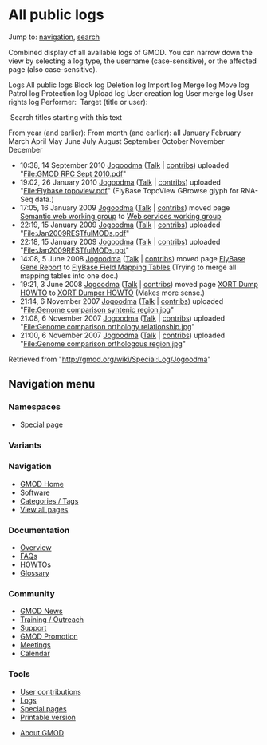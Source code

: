 <div id="mw-page-base" class="noprint">

</div>

<div id="mw-head-base" class="noprint">

</div>

<div id="content" class="mw-body" role="main">

<span id="top"></span>

<div id="mw-js-message" style="display:none;">

</div>



# <span dir="auto">All public logs</span>

<div id="bodyContent">

<div id="contentSub">

</div>

<div id="jump-to-nav" class="mw-jump">

Jump to: [navigation](#mw-navigation), [search](#p-search)

</div>

<div id="mw-content-text">

Combined display of all available logs of GMOD. You can narrow down the
view by selecting a log type, the username (case-sensitive), or the
affected page (also case-sensitive).

Logs All public logs Block log Deletion log Import log Merge log Move
log Patrol log Protection log Upload log User creation log User merge
log User rights log <span style="white-space: nowrap">Performer: </span>
<span style="white-space: nowrap">Target (title or user): </span>

 Search titles starting with this text

From year (and earlier): From month (and earlier): all January February
March April May June July August September October November December

- 10:38, 14 September 2010
  <a href="/wiki/User:Jogoodma" class="mw-userlink"
  title="User:Jogoodma">Jogoodma</a> <span class="mw-usertoollinks">(<a
  href="/mediawiki/index.php?title=User_talk:Jogoodma&amp;action=edit&amp;redlink=1"
  class="new" title="User talk:Jogoodma (page does not exist)">Talk</a>
  \|
  [contribs](/wiki/Special:Contributions/Jogoodma "Special:Contributions/Jogoodma"))</span>
  uploaded "[File:GMOD RPC Sept
  2010.pdf](/wiki/File:GMOD_RPC_Sept_2010.pdf "File:GMOD RPC Sept 2010.pdf")"
- 19:02, 26 January 2010
  <a href="/wiki/User:Jogoodma" class="mw-userlink"
  title="User:Jogoodma">Jogoodma</a> <span class="mw-usertoollinks">(<a
  href="/mediawiki/index.php?title=User_talk:Jogoodma&amp;action=edit&amp;redlink=1"
  class="new" title="User talk:Jogoodma (page does not exist)">Talk</a>
  \|
  [contribs](/wiki/Special:Contributions/Jogoodma "Special:Contributions/Jogoodma"))</span>
  uploaded "[File:Flybase
  topoview.pdf](/wiki/File:Flybase_topoview.pdf "File:Flybase topoview.pdf")"
  <span class="comment">(FlyBase TopoView GBrowse glyph for RNA-Seq
  data.)</span>
- 17:05, 16 January 2009
  <a href="/wiki/User:Jogoodma" class="mw-userlink"
  title="User:Jogoodma">Jogoodma</a> <span class="mw-usertoollinks">(<a
  href="/mediawiki/index.php?title=User_talk:Jogoodma&amp;action=edit&amp;redlink=1"
  class="new" title="User talk:Jogoodma (page does not exist)">Talk</a>
  \|
  [contribs](/wiki/Special:Contributions/Jogoodma "Special:Contributions/Jogoodma"))</span>
  moved page <a
  href="/mediawiki/index.php?title=Semantic_web_working_group&amp;redirect=no"
  class="mw-redirect" title="Semantic web working group">Semantic web
  working group</a> to [Web services working
  group](/wiki/Web_services_working_group "Web services working group")
- 22:19, 15 January 2009
  <a href="/wiki/User:Jogoodma" class="mw-userlink"
  title="User:Jogoodma">Jogoodma</a> <span class="mw-usertoollinks">(<a
  href="/mediawiki/index.php?title=User_talk:Jogoodma&amp;action=edit&amp;redlink=1"
  class="new" title="User talk:Jogoodma (page does not exist)">Talk</a>
  \|
  [contribs](/wiki/Special:Contributions/Jogoodma "Special:Contributions/Jogoodma"))</span>
  uploaded
  "[File:Jan2009RESTfulMODs.pdf](/wiki/File:Jan2009RESTfulMODs.pdf "File:Jan2009RESTfulMODs.pdf")"
- 22:18, 15 January 2009
  <a href="/wiki/User:Jogoodma" class="mw-userlink"
  title="User:Jogoodma">Jogoodma</a> <span class="mw-usertoollinks">(<a
  href="/mediawiki/index.php?title=User_talk:Jogoodma&amp;action=edit&amp;redlink=1"
  class="new" title="User talk:Jogoodma (page does not exist)">Talk</a>
  \|
  [contribs](/wiki/Special:Contributions/Jogoodma "Special:Contributions/Jogoodma"))</span>
  uploaded
  "[File:Jan2009RESTfulMODs.ppt](/wiki/File:Jan2009RESTfulMODs.ppt "File:Jan2009RESTfulMODs.ppt")"
- 14:08, 5 June 2008 <a href="/wiki/User:Jogoodma" class="mw-userlink"
  title="User:Jogoodma">Jogoodma</a> <span class="mw-usertoollinks">(<a
  href="/mediawiki/index.php?title=User_talk:Jogoodma&amp;action=edit&amp;redlink=1"
  class="new" title="User talk:Jogoodma (page does not exist)">Talk</a>
  \|
  [contribs](/wiki/Special:Contributions/Jogoodma "Special:Contributions/Jogoodma"))</span>
  moved page <a
  href="/mediawiki/index.php?title=FlyBase_Gene_Report&amp;redirect=no&amp;action=edit&amp;redlink=1"
  class="new" title="FlyBase Gene Report (page does not exist)">FlyBase
  Gene Report</a> to [FlyBase Field Mapping
  Tables](/wiki/FlyBase_Field_Mapping_Tables "FlyBase Field Mapping Tables")
  <span class="comment">(Trying to merge all mapping tables into one
  doc.)</span>
- 19:21, 3 June 2008 <a href="/wiki/User:Jogoodma" class="mw-userlink"
  title="User:Jogoodma">Jogoodma</a> <span class="mw-usertoollinks">(<a
  href="/mediawiki/index.php?title=User_talk:Jogoodma&amp;action=edit&amp;redlink=1"
  class="new" title="User talk:Jogoodma (page does not exist)">Talk</a>
  \|
  [contribs](/wiki/Special:Contributions/Jogoodma "Special:Contributions/Jogoodma"))</span>
  moved page
  <a href="/mediawiki/index.php?title=XORT_Dump_HOWTO&amp;redirect=no"
  class="mw-redirect" title="XORT Dump HOWTO">XORT Dump HOWTO</a> to
  [XORT Dumper HOWTO](/wiki/XORT_Dumper_HOWTO "XORT Dumper HOWTO")
  <span class="comment">(Makes more sense.)</span>
- 21:14, 6 November 2007
  <a href="/wiki/User:Jogoodma" class="mw-userlink"
  title="User:Jogoodma">Jogoodma</a> <span class="mw-usertoollinks">(<a
  href="/mediawiki/index.php?title=User_talk:Jogoodma&amp;action=edit&amp;redlink=1"
  class="new" title="User talk:Jogoodma (page does not exist)">Talk</a>
  \|
  [contribs](/wiki/Special:Contributions/Jogoodma "Special:Contributions/Jogoodma"))</span>
  uploaded "[File:Genome comparison syntenic
  region.jpg](/wiki/File:Genome_comparison_syntenic_region.jpg "File:Genome comparison syntenic region.jpg")"
- 21:08, 6 November 2007
  <a href="/wiki/User:Jogoodma" class="mw-userlink"
  title="User:Jogoodma">Jogoodma</a> <span class="mw-usertoollinks">(<a
  href="/mediawiki/index.php?title=User_talk:Jogoodma&amp;action=edit&amp;redlink=1"
  class="new" title="User talk:Jogoodma (page does not exist)">Talk</a>
  \|
  [contribs](/wiki/Special:Contributions/Jogoodma "Special:Contributions/Jogoodma"))</span>
  uploaded "[File:Genome comparison orthology
  relationship.jpg](/wiki/File:Genome_comparison_orthology_relationship.jpg "File:Genome comparison orthology relationship.jpg")"
- 21:00, 6 November 2007
  <a href="/wiki/User:Jogoodma" class="mw-userlink"
  title="User:Jogoodma">Jogoodma</a> <span class="mw-usertoollinks">(<a
  href="/mediawiki/index.php?title=User_talk:Jogoodma&amp;action=edit&amp;redlink=1"
  class="new" title="User talk:Jogoodma (page does not exist)">Talk</a>
  \|
  [contribs](/wiki/Special:Contributions/Jogoodma "Special:Contributions/Jogoodma"))</span>
  uploaded "[File:Genome comparison orthologous
  region.jpg](/wiki/File:Genome_comparison_orthologous_region.jpg "File:Genome comparison orthologous region.jpg")"

</div>

<div class="printfooter">

Retrieved from "<http://gmod.org/wiki/Special:Log/Jogoodma>"

</div>

<div id="catlinks" class="catlinks catlinks-allhidden">

</div>

<div class="visualClear">

</div>

</div>

</div>

<div id="mw-navigation">

## Navigation menu

<div id="mw-head">



<div id="left-navigation">

<div id="p-namespaces" class="vectorTabs" role="navigation"
aria-labelledby="p-namespaces-label">

### Namespaces

- <span id="ca-nstab-special">[Special
  page](/wiki/Special:Log/Jogoodma "This is a special page, you cannot edit the page itself")</span>

</div>

<div id="p-variants" class="vectorMenu emptyPortlet" role="navigation"
aria-labelledby="p-variants-label">

### 

### Variants[](#)

<div class="menu">

</div>

</div>

</div>





</div>



</div>

</div>

</div>

<div id="mw-panel">

<div id="p-logo" role="banner">

<a href="/wiki/Main_Page"
style="background-image: url(http://gmod.org/images/GMOD-cogs.png);"
title="Visit the main page"></a>

</div>

<div id="p-Navigation" class="portal" role="navigation"
aria-labelledby="p-Navigation-label">

### Navigation

<div class="body">

- <span id="n-GMOD-Home">[GMOD Home](/wiki/Main_Page)</span>
- <span id="n-Software">[Software](/wiki/GMOD_Components)</span>
- <span id="n-Categories-.2F-Tags">[Categories /
  Tags](/wiki/Categories)</span>
- <span id="n-View-all-pages">[View all
  pages](/wiki/Special:AllPages)</span>

</div>

</div>

<div id="p-Documentation" class="portal" role="navigation"
aria-labelledby="p-Documentation-label">

### Documentation

<div class="body">

- <span id="n-Overview">[Overview](/wiki/Overview)</span>
- <span id="n-FAQs">[FAQs](/wiki/Category:FAQ)</span>
- <span id="n-HOWTOs">[HOWTOs](/wiki/Category:HOWTO)</span>
- <span id="n-Glossary">[Glossary](/wiki/Glossary)</span>

</div>

</div>

<div id="p-Community" class="portal" role="navigation"
aria-labelledby="p-Community-label">

### Community

<div class="body">

- <span id="n-GMOD-News">[GMOD News](/wiki/GMOD_News)</span>
- <span id="n-Training-.2F-Outreach">[Training /
  Outreach](/wiki/Training_and_Outreach)</span>
- <span id="n-Support">[Support](/wiki/Support)</span>
- <span id="n-GMOD-Promotion">[GMOD
  Promotion](/wiki/GMOD_Promotion)</span>
- <span id="n-Meetings">[Meetings](/wiki/Meetings)</span>
- <span id="n-Calendar">[Calendar](/wiki/Calendar)</span>

</div>

</div>

<div id="p-tb" class="portal" role="navigation"
aria-labelledby="p-tb-label">

### Tools

<div class="body">

- <span id="t-contributions">[User
  contributions](/wiki/Special:Contributions/Jogoodma "A list of contributions of this user")</span>
- <span id="t-log">[Logs](/wiki/Special:Log/Jogoodma)</span>
- <span id="t-specialpages"><a href="/wiki/Special:SpecialPages" accesskey="q"
  title="A list of all special pages [q]">Special pages</a></span>
- <span id="t-print"><a
  href="/mediawiki/index.php?title=Special:Log/Jogoodma&amp;printable=yes"
  rel="alternate" accesskey="p"
  title="Printable version of this page [p]">Printable version</a></span>

</div>

</div>

</div>

</div>

<div id="footer" role="contentinfo">

- <span id="footer-places-about">[About
  GMOD](/wiki/GMOD:About "GMOD:About")</span>

<!-- -->






</div>
